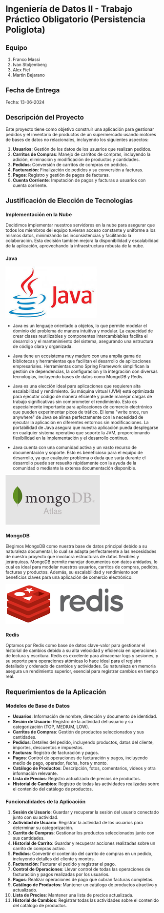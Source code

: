 # Ingeniería de Datos II - Trabajo Práctico Obligatorio (Persistencia Poliglota)

## Equipo

1. Franco Massi
2. Ivan Stoljemberg
3. Alex Fiel
4. Martin Bejarano

## Fecha de Entrega

Fecha: 13-06-2024

## Descripción del Proyecto

Este proyecto tiene como objetivo construir una aplicación para gestionar pedidos y el inventario de productos de un supermercado usando motores de bases de datos no relacionales, incluyendo los siguientes aspectos:

1. **Usuarios**: Gestión de los datos de los usuarios que realizan pedidos.
2. **Carritos de Compras**: Manejo de carritos de compras, incluyendo la adición, eliminación y modificación de productos y cantidades.
3. **Pedidos**: Conversión de carritos de compras en pedidos.
4. **Facturación**: Finalización de pedidos y su conversión a facturas.
5. **Pagos**: Registro y gestión de pagos de facturas.
6. **Cuenta Corriente**: Imputación de pagos y facturas a usuarios con cuenta corriente.

## Justificación de Elección de Tecnologías

### Implementación en la Nube
Decidimos implementar nuestros servidores en la nube para asegurar que todos los miembros del equipo tuvieran acceso constante y uniforme a los mismos datos, minimizando las inconsistencias y facilitando la colaboración. Esta decisión también mejora la disponibilidad y escalabilidad de la aplicación, aprovechando la infraestructura robusta de la nube.

### Java
![](Imagenes/Unknown)
- Java es un lenguaje orientado a objetos, lo que permite modelar el dominio del problema de manera intuitiva y modular. La capacidad de crear clases reutilizables y componentes intercambiables facilita el desarrollo y el mantenimiento del sistema, asegurando una estructura de código clara y organizada.

- Java tiene un ecosistema muy maduro con una amplia gama de bibliotecas y herramientas que facilitan el desarrollo de aplicaciones empresariales. Herramientas como Spring Framework simplifican la gestión de dependencias, la configuración y la integración con diversas tecnologías, incluyendo bases de datos como MongoDB y Redis.

- Java es una elección ideal para aplicaciones que requieren alta escalabilidad y rendimiento. Su máquina virtual (JVM) está optimizada para ejecutar código de manera eficiente y puede manejar cargas de trabajo significativas sin comprometer el rendimiento. Esto es especialmente importante para aplicaciones de comercio electrónico que pueden experimentar picos de tráfico.
El lema "write once, run anywhere" de Java se alinea perfectamente con la necesidad de ejecutar la aplicación en diferentes entornos sin modificaciones. La portabilidad de Java asegura que nuestra aplicación pueda desplegarse en cualquier sistema operativo que soporte la JVM, proporcionando flexibilidad en la implementación y el desarrollo continuo.

- Java cuenta con una comunidad activa y un vasto recurso de documentación y soporte. Esto es beneficioso para el equipo de desarrollo, ya que cualquier problema o duda que surja durante el desarrollo puede ser resuelto rápidamente con la ayuda de la comunidad o mediante la extensa documentación disponible.

![](Imagenes/Unknown-2)
### MongoDB
Elegimos MongoDB como nuestra base de datos principal debido a su naturaleza documental, lo cual se adapta perfectamente a las necesidades de nuestro proyecto que involucra estructuras de datos flexibles y jerárquicas. MongoDB permite manejar documentos con datos anidados, lo cual es ideal para modelar nuestros usuarios, carritos de compras, pedidos, facturas y productos. Además, su escalabilidad y rendimiento son beneficios claves para una aplicación de comercio electrónico.

![](Imagenes/Unknown-3)
### Redis
Optamos por Redis como base de datos clave-valor para gestionar el historial de cambios debido a su alta velocidad y eficiencia en operaciones de lectura y escritura. Redis es excelente para almacenar logs y sesiones, y su soporte para operaciones atómicas lo hace ideal para el registro detallado y ordenado de cambios y actividades. Su naturaleza en memoria asegura un rendimiento superior, esencial para registrar cambios en tiempo real.

## Requerimientos de la Aplicación

### Modelos de Base de Datos

- **Usuarios**: Información de nombre, dirección y documento de identidad.
- **Sesión de Usuario**: Registro de la actividad del usuario y su categorización (TOP, MEDIUM, LOW).
- **Carritos de Compras**: Gestión de productos seleccionados y sus cantidades.
- **Pedidos**: Detalles del pedido, incluyendo productos, datos del cliente, importes, descuentos e impuestos.
- **Facturas**: Registro de facturación y pagos.
- **Pagos**: Control de operaciones de facturación y pagos, incluyendo medio de pago, operador, fecha, hora y monto.
- **Catálogo de Productos**: Descripción, fotos, comentarios, videos y otra información relevante.
- **Lista de Precios**: Registro actualizado de precios de productos.
- **Historial de Cambios**: Registro de todas las actividades realizadas sobre el contenido del catálogo de productos.

### Funcionalidades de la Aplicación

1. **Sesión de Usuario**: Guardar y recuperar la sesión del usuario conectado junto con su actividad.
2. **Actividad de Usuario**: Registrar la actividad de los usuarios para determinar su categorización.
3. **Carrito de Compras**: Gestionar los productos seleccionados junto con sus cantidades.
4. **Historial de Carrito**: Guardar y recuperar acciones realizadas sobre un carrito de compras activo.
5. **Pedidos**: Convertir el contenido del carrito de compras en un pedido, incluyendo detalles del cliente y montos.
6. **Facturación**: Facturar el pedido y registrar el pago.
7. **Control de Operaciones**: Llevar control de todas las operaciones de facturación y pagos realizadas por los usuarios.
8. **Pagos**: Realizar operaciones de pago que cubran facturas completas.
9. **Catálogo de Productos**: Mantener un catálogo de productos atractivo y actualizado.
10. **Lista de Precios**: Mantener una lista de precios actualizada.
11. **Historial de Cambios**: Registrar todas las actividades sobre el contenido del catálogo de productos.
